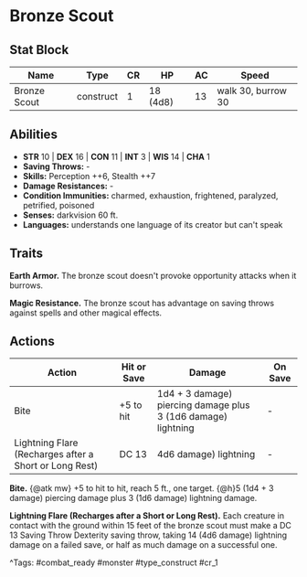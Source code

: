 # Bronze Scout

## Stat Block

| Name | Type | CR | HP | AC | Speed |
|------|------|----|----|----|-------|
| Bronze Scout | construct | 1 | 18 (4d8) | 13 | walk 30, burrow 30 |

## Abilities

- **STR** 10 | **DEX** 16 | **CON** 11 | **INT** 3 | **WIS** 14 | **CHA** 1
- **Saving Throws:** -  
- **Skills:** Perception ++6, Stealth ++7  
- **Damage Resistances:** -  
- **Condition Immunities:** charmed, exhaustion, frightened, paralyzed, petrified, poisoned  
- **Senses:** darkvision 60 ft.  
- **Languages:** understands one language of its creator but can't speak

## Traits

**Earth Armor.** The bronze scout doesn't provoke opportunity attacks when it burrows.

**Magic Resistance.** The bronze scout has advantage on saving throws against spells and other magical effects.


## Actions

| Action | Hit or Save | Damage | On Save |
|--------|--------------|--------|----------|
| Bite | +5 to hit | 1d4 + 3 damage) piercing damage plus 3 (1d6 damage) lightning | - |
| Lightning Flare (Recharges after a Short or Long Rest) | DC 13 | 4d6 damage) lightning | - |

**Bite.** {@atk mw} +5 to hit to hit, reach 5 ft., one target. {@h}5 (1d4 + 3 damage) piercing damage plus 3 (1d6 damage) lightning damage.

**Lightning Flare (Recharges after a Short or Long Rest).** Each creature in contact with the ground within 15 feet of the bronze scout must make a DC 13 Saving Throw Dexterity saving throw, taking 14 (4d6 damage) lightning damage on a failed save, or half as much damage on a successful one.


^Tags: #combat_ready #monster #type_construct #cr_1